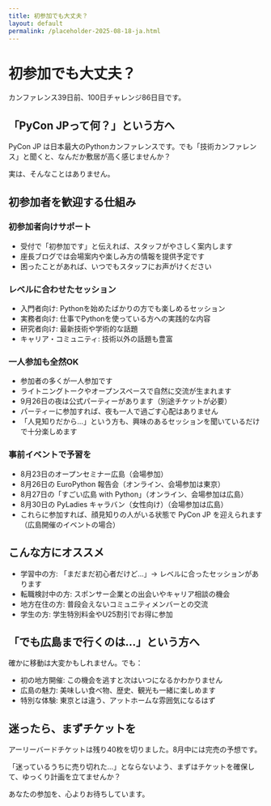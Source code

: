 ```yaml
---
title: 初参加でも大丈夫？
layout: default
permalink: /placeholder-2025-08-18-ja.html
---
```


# 初参加でも大丈夫？

カンファレンス39日前、100日チャレンジ86日目です。

## 「PyCon JPって何？」という方へ

PyCon JP は日本最大のPythonカンファレンスです。でも「技術カンファレンス」と聞くと、なんだか敷居が高く感じませんか？

実は、そんなことはありません。

## 初参加者を歓迎する仕組み

### 初参加者向けサポート
- 受付で「初参加です」と伝えれば、スタッフがやさしく案内します
- 座長ブログでは会場案内や楽しみ方の情報を提供予定です
- 困ったことがあれば、いつでもスタッフにお声がけください

### レベルに合わせたセッション
- 入門者向け: Pythonを始めたばかりの方でも楽しめるセッション
- 実務者向け: 仕事でPythonを使っている方への実践的な内容
- 研究者向け: 最新技術や学術的な話題
- キャリア・コミュニティ: 技術以外の話題も豊富

### 一人参加も全然OK
- 参加者の多くが一人参加です
- ライトニングトークやオープンスペースで自然に交流が生まれます
- 9月26日の夜は公式パーティーがあります（別途チケットが必要）
- パーティーに参加すれば、夜も一人で過ごす心配はありません
- 「人見知りだから...」という方も、興味のあるセッションを聞いているだけで十分楽しめます

### 事前イベントで予習を
- 8月23日のオープンセミナー広島（会場参加）
- 8月26日の EuroPython 報告会（オンライン、会場参加は東京）
- 8月27日の「すごい広島 with Python」（オンライン、会場参加は広島）
- 8月30日の PyLadies キャラバン（女性向け）（会場参加は広島）
- これらに参加すれば、顔見知りの人がいる状態で PyCon JP を迎えられます（広島開催のイベントの場合）

## こんな方にオススメ

- 学習中の方: 「まだまだ初心者だけど...」→ レベルに合ったセッションがあります
- 転職検討中の方: スポンサー企業との出会いやキャリア相談の機会
- 地方在住の方: 普段会えないコミュニティメンバーとの交流
- 学生の方: 学生特別料金やU25割引でお得に参加

## 「でも広島まで行くのは...」という方へ

確かに移動は大変かもしれません。でも：

- 初の地方開催: この機会を逃すと次はいつになるかわかりません
- 広島の魅力: 美味しい食べ物、歴史、観光も一緒に楽しめます
- 特別な体験: 東京とは違う、アットホームな雰囲気になるはず

## 迷ったら、まずチケットを

アーリーバードチケットは残り40枚を切りました。8月中には完売の予想です。

「迷っているうちに売り切れた...」とならないよう、まずはチケットを確保して、ゆっくり計画を立てませんか？

あなたの参加を、心よりお待ちしています。
